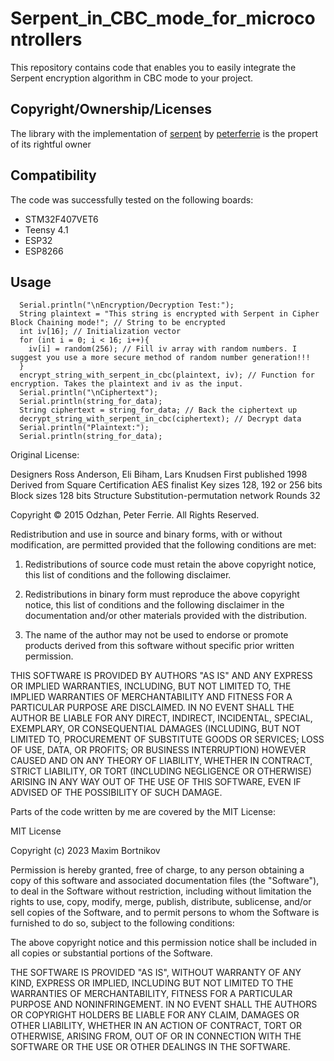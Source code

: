# Serpent_in_CBC_mode_for_microcontrollers

This repository contains code that enables you to easily integrate the Serpent encryption algorithm in CBC mode to your project.

## Copyright/Ownership/Licenses

The library with the implementation of [serpent](https://github.com/peterferrie/serpent) by [peterferrie](https://github.com/peterferrie) is the propert of its rightful owner

## Compatibility

The code was successfully tested on the following boards:
- STM32F407VET6
- Teensy 4.1
- ESP32
- ESP8266


## Usage


```
  Serial.println("\nEncryption/Decryption Test:");
  String plaintext = "This string is encrypted with Serpent in Cipher Block Chaining mode!"; // String to be encrypted
  int iv[16]; // Initialization vector
  for (int i = 0; i < 16; i++){
    iv[i] = random(256); // Fill iv array with random numbers. I suggest you use a more secure method of random number generation!!!
  }
  encrypt_string_with_serpent_in_cbc(plaintext, iv); // Function for encryption. Takes the plaintext and iv as the input.
  Serial.println("\nCiphertext");
  Serial.println(string_for_data);
  String ciphertext = string_for_data; // Back the ciphertext up
  decrypt_string_with_serpent_in_cbc(ciphertext); // Decrypt data
  Serial.println("Plaintext:");
  Serial.println(string_for_data);

```


Original License:

Designers         Ross Anderson, Eli Biham, Lars Knudsen
First published   1998
Derived from      Square
Certification     AES finalist
Key sizes         128, 192 or 256 bits
Block sizes       128 bits
Structure         Substitution-permutation network
Rounds            32


  Copyright © 2015 Odzhan, Peter Ferrie. All Rights Reserved.

  Redistribution and use in source and binary forms, with or without
  modification, are permitted provided that the following conditions are
  met:

  1. Redistributions of source code must retain the above copyright
  notice, this list of conditions and the following disclaimer.

  2. Redistributions in binary form must reproduce the above copyright
  notice, this list of conditions and the following disclaimer in the
  documentation and/or other materials provided with the distribution.

  3. The name of the author may not be used to endorse or promote products
  derived from this software without specific prior written permission.

  THIS SOFTWARE IS PROVIDED BY AUTHORS "AS IS" AND ANY EXPRESS OR
  IMPLIED WARRANTIES, INCLUDING, BUT NOT LIMITED TO, THE IMPLIED
  WARRANTIES OF MERCHANTABILITY AND FITNESS FOR A PARTICULAR PURPOSE ARE
  DISCLAIMED. IN NO EVENT SHALL THE AUTHOR BE LIABLE FOR ANY DIRECT,
  INDIRECT, INCIDENTAL, SPECIAL, EXEMPLARY, OR CONSEQUENTIAL DAMAGES
  (INCLUDING, BUT NOT LIMITED TO, PROCUREMENT OF SUBSTITUTE GOODS OR
  SERVICES; LOSS OF USE, DATA, OR PROFITS; OR BUSINESS INTERRUPTION)
  HOWEVER CAUSED AND ON ANY THEORY OF LIABILITY, WHETHER IN CONTRACT,
  STRICT LIABILITY, OR TORT (INCLUDING NEGLIGENCE OR OTHERWISE) ARISING IN
  ANY WAY OUT OF THE USE OF THIS SOFTWARE, EVEN IF ADVISED OF THE
  POSSIBILITY OF SUCH DAMAGE.

Parts of the code written by me are covered by the MIT License:

MIT License

Copyright (c) 2023 Maxim Bortnikov

Permission is hereby granted, free of charge, to any person obtaining a copy
of this software and associated documentation files (the "Software"), to deal
in the Software without restriction, including without limitation the rights
to use, copy, modify, merge, publish, distribute, sublicense, and/or sell
copies of the Software, and to permit persons to whom the Software is
furnished to do so, subject to the following conditions:

The above copyright notice and this permission notice shall be included in all
copies or substantial portions of the Software.

THE SOFTWARE IS PROVIDED "AS IS", WITHOUT WARRANTY OF ANY KIND, EXPRESS OR
IMPLIED, INCLUDING BUT NOT LIMITED TO THE WARRANTIES OF MERCHANTABILITY,
FITNESS FOR A PARTICULAR PURPOSE AND NONINFRINGEMENT. IN NO EVENT SHALL THE
AUTHORS OR COPYRIGHT HOLDERS BE LIABLE FOR ANY CLAIM, DAMAGES OR OTHER
LIABILITY, WHETHER IN AN ACTION OF CONTRACT, TORT OR OTHERWISE, ARISING FROM,
OUT OF OR IN CONNECTION WITH THE SOFTWARE OR THE USE OR OTHER DEALINGS IN THE
SOFTWARE.
